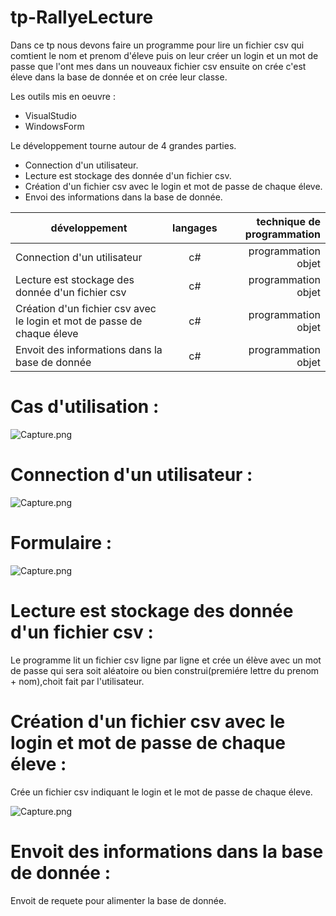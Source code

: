 # tp-RallyeLecture
Dans ce tp nous devons faire un programme pour lire un fichier csv qui comtient le nom et prenom d'éleve puis on leur créer un login et
un mot de passe que l'ont mes dans un nouveaux fichier csv ensuite on crée c'est éleve dans la base de donnée et on crée leur classe.

 
 Les outils mis en oeuvre :
 * VisualStudio
 * WindowsForm
 
 Le développement tourne autour de 4 grandes parties.
 * Connection d'un utilisateur.
 * Lecture est stockage des donnée d'un fichier csv.
 * Création d'un fichier csv avec le login et mot de passe de chaque éleve.
 * Envoi des informations dans la base de donnée.
 
 |développement          |langages |technique de programmation                           |
|-----------------------|:-------:|----------------------------------------------------:|
|Connection d'un utilisateur |c#|programmation objet|
|Lecture est stockage des donnée d'un fichier csv |c#|programmation objet|
|Création d'un fichier csv avec le login et mot de passe de chaque éleve|c#|programmation objet|
|Envoit des informations dans la base de donnée|c#|programmation objet|
 
 # Cas d'utilisation :
 
  ![Capture.png](https://github.com/adesheulles/tp-RallyeLecture-application/blob/master/casUtilisation.PNG)
 
 # Connection d'un utilisateur :
 

 ![Capture.png](https://github.com/adesheulles/tp-RallyeLecture-application/blob/master/connection.PNG)
  
  
 # Formulaire :
 
  ![Capture.png](https://github.com/adesheulles/tp-RallyeLecture-application/blob/master/alimentation.PNG)
 
 # Lecture est stockage des donnée d'un fichier csv :
 Le programme lit un fichier csv ligne par ligne et crée un élève avec un mot de passe qui sera soit aléatoire ou bien construi(premiére lettre du prenom + nom),choit fait par l'utilisateur.
 
 # Création d'un fichier csv avec le login et mot de passe de chaque éleve :
 Crée un fichier csv indiquant le login et le mot de passe de chaque éleve.
 
  ![Capture.png](https://github.com/adesheulles/tp-RallyeLecture-application/blob/master/csvEleve.PNG)
  
 # Envoit des informations dans la base de donnée :
 Envoit de requete pour alimenter la base de donnée.

